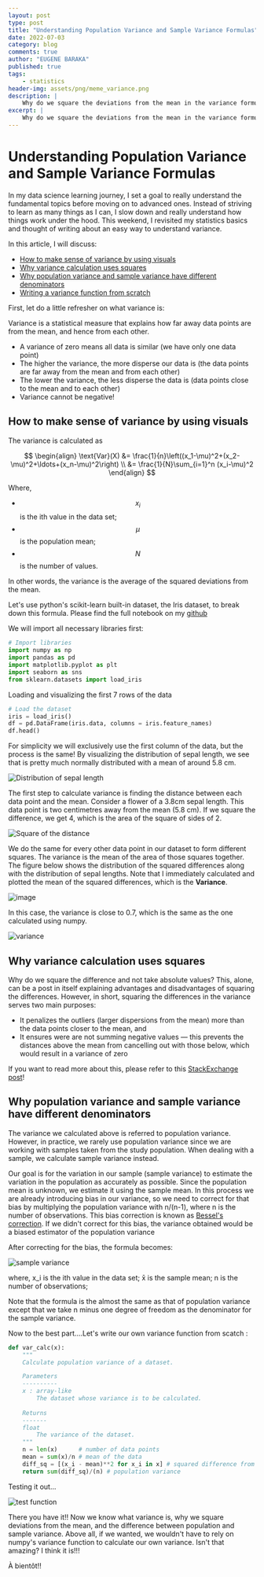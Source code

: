 ```yaml
---
layout: post
type: post
title: "Understanding Population Variance and Sample Variance Formulas"
date: 2022-07-03
category: blog
comments: true
author: "EUGENE BARAKA"
published: true
tags: 
    - statistics
header-img: assets/png/meme_variance.png
description: |
    Why do we square the deviations from the mean in the variance formula? What is the difference between population and sample variance? Read on to easily make sense of this important statistical measure! 
excerpt: |
    Why do we square the deviations from the mean in the variance formula? What is the difference between population and sample variance? Read on to easily make sense of this important statistical measure!   
---
```



# Understanding Population Variance and Sample Variance Formulas

In my data science learning journey, I set a goal to really understand the fundamental topics before moving on to advanced ones. Instead of striving to learn as many things as I can, I slow down and really understand how things work under the hood. This weekend, I revisited my statistics basics and thought of writing about an easy way to understand variance. 

In this article, I will discuss:
- [How to make sense of variance by using visuals](#title1)
- [Why variance calculation uses squares](#title2)
- [Why population variance and sample variance have different denominators](#title3)
- [Writing a variance function from scratch](#title4)

First, let do a little refresher on what variance is:

Variance is a statistical measure that explains how far away data points are from the mean, and hence from each other. 
- A variance of zero means all data is similar (we have only one data point)
- The higher the variance, the more disperse our data is (the data points are far away from the mean and from each other)
- The lower the variance, the less disperse the data is (data points close to the mean and to each other)
- Variance cannot be negative!

## How to make sense of variance by using visuals <a name="title1"></a>

The variance is calculated as 

$$
\begin{align}
\text{Var}(X) &= \frac{1}{n}\left((x_1-\mu)^2+(x_2-\mu)^2+\ldots+(x_n-\mu)^2\right) \\
&= \frac{1}{N}\sum_{i=1}^n (x_i-\mu)^2
\end{align}
$$

Where,
- $$x_{i}$$ is the ith value in the data set;
- $$\mu$$ is the population mean;
- $$N$$ is the number of values.

In other words, the variance is the average of the squared deviations from the mean.

Let's use python's scikit-learn built-in dataset, the Iris dataset, to break down this formula. Please find the full notebook on my [github](https://github.com/eugenebaraka/deep-stats/blob/main/variance.ipynb)

We will import all necessary libraries first:

```python
# Import libraries
import numpy as np
import pandas as pd
import matplotlib.pyplot as plt
import seaborn as sns
from sklearn.datasets import load_iris
```

Loading and visualizing the first 7 rows of the data

```python
# Load the dataset
iris = load_iris()
df = pd.DataFrame(iris.data, columns = iris.feature_names)
df.head()
```

For simplicity we will exclusively use the first column of the data, but the process is the same! By visualizing the distribution of sepal length, we see that is pretty much normally distributed with a mean of around 5.8 cm.

![Distribution of sepal length](/assets/png/output.png)


The first step to calculate variance is finding the distance between each data point and the mean. Consider a flower of a 3.8cm sepal length. This data point is two centimetres away from the mean (5.8 cm). If we square the difference, we get 4, which is the area of the square of sides of 2. 

![Square of the distance](/assets/png/diff_square.png)

We do the same for every other data point in our dataset to form different squares. The variance is the mean of the area of those squares together. The figure below shows the distribution of the squared differences along with the distribution of sepal lengths. Note that I immediately calculated and plotted the mean of the squared differences, which is the **Variance**. 

![image](/assets/png/squared_diff.png)

In this case, the variance is close to 0.7, which is the same as the one calculated using numpy.

![variance](/assets/png/variance.png)

## Why variance calculation uses squares <a name="title2"></a>

Why do we square the difference and not take absolute values? This, alone, can be a post in itself explaining advantages and disadvantages of squaring the differences. However, in short, squaring the differences in the variance serves two main purposes:

- It penalizes the outliers (larger dispersions from the mean) more than the data points closer to the mean, and
- It ensures were are not summing negative values — this prevents the distances above the mean from cancelling out with those below, which would result in a variance of zero

If you want to read more about this, please refer to this [StackExchange post](https://stats.stackexchange.com/questions/118/why-square-the-difference-instead-of-taking-the-absolute-value-in-standard-devia)!

## Why population variance and sample variance have different denominators <a name="title3"></a>

The variance we calculated above is referred to population variance. However, in practice, we rarely use population variance since we are working with samples taken from the study population. When dealing with a sample, we calculate sample variance instead. 

Our goal is for the variation in our sample (sample variance) to estimate the variation in the population as accurately as possible. Since the population mean is unknown, we estimate it using the sample mean. In this process we are already introducing bias in our variance, so we need to correct for that bias by multiplying the population variance with n/(n-1), where n is the number of observations. This bias correction is known as [Bessel's correction](https://en.wikipedia.org/wiki/Bessel%27s_correction). If we didn't correct for this bias, the variance obtained would be a biased estimator of the population variance

After correcting for the bias, the formula becomes:

![sample variance](/assets/png/sample_var.png)

where, 
x_i is the ith value in the data set;
x̄ is the sample mean;
n is the number of observations;

Note that the formula is the almost the same as that of population variance except that we take n minus one degree of freedom as the denominator for the sample variance. 

Now to the best part....Let's write our own variance function from scatch <a name = title4></a>:

```python
def var_calc(x):
    """
    Calculate population variance of a dataset.

    Parameters
    ----------
    x : array-like
        The dataset whose variance is to be calculated.
    
    Returns
    -------
    float
        The variance of the dataset.
    """
    n = len(x)      # number of data points
    mean = sum(x)/n # mean of the data
    diff_sq = [(x_i - mean)**2 for x_i in x] # squared difference from the mean
    return sum(diff_sq)/(n) # population variance
```

Testing it out...

![test function](/assets/png/test_fun.png)

There you have it!! Now we know what variance is, why we square deviations from the mean, and the difference between population and sample variance. Above all, if we wanted, we wouldn't have to rely on numpy's variance function to calculate our own variance. Isn't that amazing? I think it is!!! 

À bientôt!!